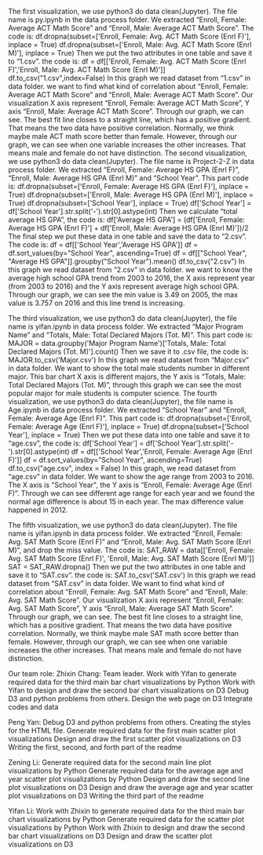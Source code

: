 The first visualization, we use python3 do data clean(Jupyter). The file name is py.ipynb in the data process folder. We extracted “Enroll, Female: Average ACT Math Score” and “Enroll, Male: Average ACT Math Score”. The code is: 
df.dropna(subset=['Enroll, Female: Avg. ACT Math Score (Enrl F)'], inplace = True)
df.dropna(subset=['Enroll, Male: Avg. ACT Math Score (Enrl M)'], inplace = True)
Then we put the two attributes in one table and save it to “1.csv”. the code is:
df = df[['Enroll, Female: Avg. ACT Math Score (Enrl F)','Enroll, Male: Avg. ACT Math Score (Enrl M)']]
df.to_csv("1.csv",index=False)
In this graph we read dataset from “1.csv” in data folder. we want to find what kind of correlation about “Enroll, Female: Average ACT Math Score” and “Enroll, Male: Average ACT Math Score”. Our visualization X axis represent “Enroll, Female: Average ACT Math Score”, Y axis “Enroll, Male: Average ACT Math Score”. Through our graph, we can see. The best fit line closes to a straight line, which has a positive gradient. That means the two data have positive correlation. Normally, we think maybe male ACT math score better than female. However, through our graph, we can see when one variable increases the other increases. That means male and female do not have distinction.
The second visualization, we use python3 do data clean(Jupyter). The file name is Project-2-Z in data process folder. We extracted “Enroll, Female: Average HS GPA (Enrl F)”, “Enroll, Male: Average HS GPA (Enrl M)” and “School Year”. This part code is:
df.dropna(subset=['Enroll, Female: Average HS GPA (Enrl F)'], inplace = True)
df.dropna(subset=['Enroll, Male: Average HS GPA (Enrl M)'], inplace = True)
df.dropna(subset=['School Year'], inplace = True)
df['School Year'] = df['School Year'].str.split('-').str[0].astype(int)
Then we calculate “total average HS GPA”, the code is:
df['Average HS GPA'] = (df['Enroll, Female: Average HS GPA (Enrl F)'] + df['Enroll, Male: Average HS GPA (Enrl M)'])/2
The final step we put these data in one table and save the data to “2.csv”. The code is:
df = df[['School Year','Average HS GPA']]
df = df.sort_values(by="School Year", ascending=True)
df = df[["School Year", "Average HS GPA"]].groupby("School Year").mean()
df.to_csv("2.csv")
In this graph we read dataset from “2.csv” in data folder. we want to know the average high school GPA trend from 2003 to 2016, the X axis represent year (from 2003 to 2016) and the Y axis represent average high school GPA. Through our graph, we can see the min value is 3.49 on 2005, the max value is 3.757 on 2016 and this line trend is increasing.

The third visualization, we use python3 do data clean(Jupyter), the file name is yifan.ipynb in data process folder. We extracted “Major Program Name” and “Totals, Male: Total Declared Majors (Tot. M)”. This part code is:
MAJOR = data.groupby('Major Program Name')['Totals, Male: Total Declared Majors (Tot. M)'].count()
Then we save it to .csv file, the code is:
MAJOR.to_csv('Major.csv')
In this graph we read dataset from “Major.csv” in data folder. We want to show the total male students number in different major. This bar chart X axis is different majors, the Y axis is “Totals, Male: Total Declared Majors (Tot. M)”, through this graph we can see the most popular major for male students is computer science. 
The fourth visualization, we use python3 do data clean(Jupyter), the file name is Age.ipynb in data process folder. We extracted “School Year” and “Enroll, Female: Average Age (Enrl F)”. This part code is:
df.dropna(subset=['Enroll, Female: Average Age (Enrl F)'], inplace = True)
df.dropna(subset=['School Year'], inplace = True)
Then we put these data into one table and save it to “age.csv”, the code is:
df['School Year'] = df['School Year'].str.split('-').str[0].astype(int)
df = df[['School Year','Enroll, Female: Average Age (Enrl F)']]
df = df.sort_values(by="School Year", ascending=True)
df.to_csv("age.csv", index = False)
In this graph, we read dataset from “age.csv” in data folder. We want to show the age range from 2003 to 2016. The X axis is "School Year", the Y axis is “Enroll, Female: Average Age (Enrl F)”. Through we can see different age range for each year and we found the normal age difference is about 15 in each year. The max difference value happened in 2012.

The fifth visualization, we use python3 do data clean(Jupyter). The file name is yifan.ipynb in data process folder. We extracted “Enroll, Female: Avg. SAT Math Score (Enrl F)” and “Enroll, Male: Avg. SAT Math Score (Enrl M)”, and drop the miss value. The code is:
SAT_RAW = data[['Enroll, Female: Avg. SAT Math Score (Enrl F)', 'Enroll, Male: Avg. SAT Math Score (Enrl M)']]
SAT = SAT_RAW.dropna()
Then we put the two attributes in one table and save it to “SAT.csv”. the code is:
SAT.to_csv('SAT.csv')
In this graph we read dataset from “SAT.csv” in data folder. We want to find what kind of correlation about “Enroll, Female: Avg. SAT Math Score” and “Enroll, Male: Avg. SAT Math Score”. Our visualization X axis represent “Enroll, Female: Avg. SAT Math Score”, Y axis “Enroll, Male: Average SAT Math Score”. Through our graph, we can see. The best fit line closes to a straight line, which has a positive gradient. That means the two data have positive correlation. Normally, we think maybe male SAT math score better than female. However, through our graph, we can see when one variable increases the other increases. That means male and female do not have distinction.

Our team role:
Zhixin Chang:
Team leader.
Work with Yifan to generate required data for the third main bar chart visualizations by Python
Work with Yifan to design and draw the second bar chart visualizations on D3
Debug D3 and python problems from others.
Design the web page on D3
Integrate codes and data

Peng Yan:
Debug D3 and python problems from others.
Creating the styles for the HTML file.
Generate required data for the first main scatter plot visualizations
Design and draw the first scatter plot visualizations on D3
Writing the first, second, and forth part of the readme

Zening Li:
Generate required data for the second main line plot visualizations by Python
Generate required data for the average age and year scatter plot visualizations by Python
Design and draw the second line plot visualizations on D3
Design and draw the average age and year scatter plot visualizations on D3
Writing the third part of the readme

Yifan Li:
Work with Zhixin to generate required data for the third main bar chart visualizations by Python
Generate required data for the scatter plot visualizations by Python
Work with Zhixin to design and draw the second bar chart visualizations on D3
Design and draw the scatter plot visualizations on D3
